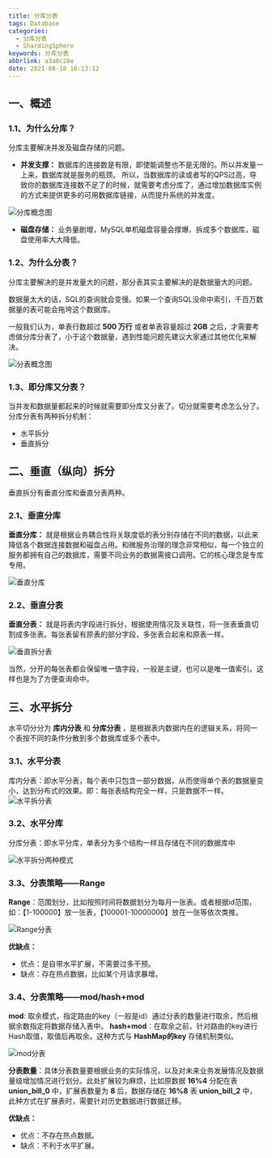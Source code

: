 ```yaml
---
title: 分库分表
tags: Database
categories:
  - 分库分表
  - ShardingSphere
keywords: 分库分表
abbrlink: a3a0c28e
date: 2021-08-18 16:13:12
---
```


## 一、概述
### 1.1、为什么分库？
分库主要解决并发及磁盘存储的问题。
* **并发支撑：** 数据库的连接数是有限，即使能调整也不是无限的。所以并发量一上来，数据库就是服务的瓶颈。
所以，当数据库的读或者写的QPS过高，导致你的数据库连接数不足了的时候，就需要考虑分库了，通过增加数据库实例的方式来提供更多的可用数据库链接，从而提升系统的并发度。

![分库概念图](https://raw.githubusercontent.com/cmeng-CM/image-hosting/master/img/mysql/分库概念图.png)  

* **磁盘存储：** 业务量剧增，MySQL单机磁盘容量会撑爆，拆成多个数据库，磁盘使用率大大降低。

### 1.2、为什么分表？
分库主要解决的是并发量大的问题，那分表其实主要解决的是数据量大的问题。

数据量太大的话，SQL的查询就会变慢。如果一个查询SQL没命中索引，千百万数据量的表可能会拖垮这个数据库。

一般我们认为，单表行数超过 **500 万行** 或者单表容量超过 **2GB** 之后，才需要考虑做分库分表了，小于这个数据量，遇到性能问题先建议大家通过其他优化来解决。

![分表概念图](https://raw.githubusercontent.com/cmeng-CM/image-hosting/master/img/mysql/分表概念图.png)  

### 1.3、即分库又分表？
当并发和数据量都起来的时候就需要即分库又分表了。切分就需要考虑怎么分了。分库分表有两种拆分机制：
* 水平拆分
* 垂直拆分


## 二、垂直（纵向）拆分
垂直拆分有垂直分库和垂直分表两种。

### 2.1、垂直分库
**垂直分库：** 就是根据业务耦合性将关联度低的表分别存储在不同的数据，以此来降低各个数据连接数据和磁盘占用。和微服务治理的理念非常相似，每一个独立的服务都拥有自己的数据库，需要不同业务的数据需接口调用。它的核心理念是专库专用。

![垂直分库](https://raw.githubusercontent.com/cmeng-CM/image-hosting/master/img/mysql/分库概念图.png)  

### 2.2、垂直分表
**垂直分表：** 就是将表内字段进行拆分，根据使用情况及关联性，将一张表垂直切割成多张表。每张表留有原表的部分字段，多张表合起来和原表一样。

![垂直拆分表](https://raw.githubusercontent.com/cmeng-CM/image-hosting/master/img/mysql/垂直拆分表.png) 

当然，分开的每张表都会保留唯一值字段，一般是主键，也可以是唯一值索引。这样也是为了方便查询命中。

## 三、水平拆分
水平切分分为 **库内分表** 和 **分库分表** ，是根据表内数据内在的逻辑关系，将同一个表按不同的条件分散到多个数据库或多个表中。

### 3.1、水平分表
库内分表：即水平分表，每个表中只包含一部分数据，从而使得单个表的数据量变小，达到分布式的效果。即：每张表结构完全一样，只是数据不一样。
![水平拆分表](https://raw.githubusercontent.com/cmeng-CM/image-hosting/master/img/mysql/水平拆分表.png) 

### 3.2、水平分库
分库分表：即水平分库，单表分为多个结构一样且存储在不同的数据库中

![水平拆分两种模式](https://raw.githubusercontent.com/cmeng-CM/image-hosting/master/img/mysql/水平拆分两种模式.png) 

### 3.3、分表策略——Range
**Range**：范围划分，比如按照时间将数据划分为每月一张表。或者根据id范围，如：【1-100000】放一张表，【100001-10000000】放在一张等依次类推。

![Range分表](https://raw.githubusercontent.com/cmeng-CM/image-hosting/master/img/mysql/Range分表.png) 

**优缺点：**
* 优点：是自带水平扩展，不需要过多干预。
* 缺点：存在热点数据，比如某个月请求暴增。

### 3.4、分表策略——mod/hash+mod
**mod**: 取余模式，指定路由的key（一般是id）通过分表的数量进行取余，然后根据余数指定将数据存储入表中。
**hash+mod**：在取余之前，针对路由的key进行Hash取值，取值后再取余。这种方式与 **HashMap的key** 存储机制类似。

![mod分表](https://raw.githubusercontent.com/cmeng-CM/image-hosting/master/img/mysql/mod分表.png) 

**分表数量**：具体分表数量要根据业务的实际情况，以及对未来业务发展情况及数据量级增加情况进行划分。此处扩展较为麻烦，比如原数据 **16%4** 分配在表 **union_bill_0** 中，扩展表数量为 **8** 后，数据存储在 **16%8** 表 **union_bill_2** 中，此种方式在扩展表时，需要针对历史数据进行数据迁移。

**优缺点：**
* 优点：不存在热点数据。
* 缺点：不利于水平扩展。



